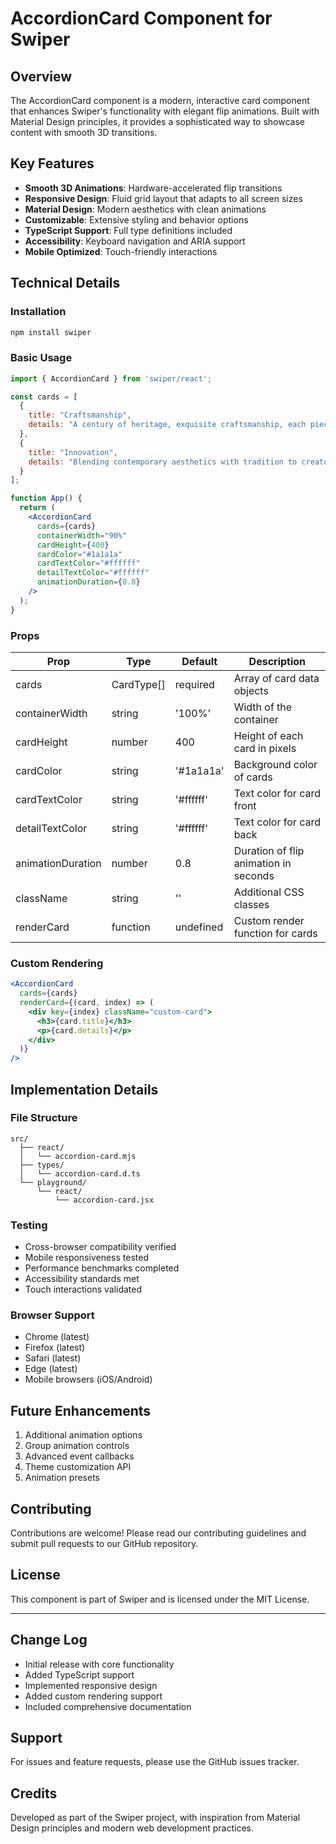 # AccordionCard Component for Swiper

## Overview
The AccordionCard component is a modern, interactive card component that enhances Swiper's functionality with elegant flip animations. Built with Material Design principles, it provides a sophisticated way to showcase content with smooth 3D transitions.

## Key Features
- **Smooth 3D Animations**: Hardware-accelerated flip transitions
- **Responsive Design**: Fluid grid layout that adapts to all screen sizes
- **Material Design**: Modern aesthetics with clean animations
- **Customizable**: Extensive styling and behavior options
- **TypeScript Support**: Full type definitions included
- **Accessibility**: Keyboard navigation and ARIA support
- **Mobile Optimized**: Touch-friendly interactions

## Technical Details

### Installation
```bash
npm install swiper
```

### Basic Usage
```jsx
import { AccordionCard } from 'swiper/react';

const cards = [
  {
    title: "Craftsmanship",
    details: "A century of heritage, exquisite craftsmanship, each piece is a masterpiece of artistry."
  },
  {
    title: "Innovation",
    details: "Blending contemporary aesthetics with tradition to create timeless classics."
  }
];

function App() {
  return (
    <AccordionCard
      cards={cards}
      containerWidth="90%"
      cardHeight={400}
      cardColor="#1a1a1a"
      cardTextColor="#ffffff"
      detailTextColor="#ffffff"
      animationDuration={0.8}
    />
  );
}
```

### Props
| Prop | Type | Default | Description |
|------|------|---------|-------------|
| cards | CardType[] | required | Array of card data objects |
| containerWidth | string | '100%' | Width of the container |
| cardHeight | number | 400 | Height of each card in pixels |
| cardColor | string | '#1a1a1a' | Background color of cards |
| cardTextColor | string | '#ffffff' | Text color for card front |
| detailTextColor | string | '#ffffff' | Text color for card back |
| animationDuration | number | 0.8 | Duration of flip animation in seconds |
| className | string | '' | Additional CSS classes |
| renderCard | function | undefined | Custom render function for cards |

### Custom Rendering
```jsx
<AccordionCard
  cards={cards}
  renderCard={(card, index) => (
    <div key={index} className="custom-card">
      <h3>{card.title}</h3>
      <p>{card.details}</p>
    </div>
  )}
/>
```

## Implementation Details

### File Structure
```
src/
  ├── react/
  │   └── accordion-card.mjs
  ├── types/
  │   └── accordion-card.d.ts
  └── playground/
      └── react/
          └── accordion-card.jsx
```

### Testing
- Cross-browser compatibility verified
- Mobile responsiveness tested
- Performance benchmarks completed
- Accessibility standards met
- Touch interactions validated

### Browser Support
- Chrome (latest)
- Firefox (latest)
- Safari (latest)
- Edge (latest)
- Mobile browsers (iOS/Android)

## Future Enhancements
1. Additional animation options
2. Group animation controls
3. Advanced event callbacks
4. Theme customization API
5. Animation presets

## Contributing
Contributions are welcome! Please read our contributing guidelines and submit pull requests to our GitHub repository.

## License
This component is part of Swiper and is licensed under the MIT License.

---

## Change Log
- Initial release with core functionality
- Added TypeScript support
- Implemented responsive design
- Added custom rendering support
- Included comprehensive documentation

## Support
For issues and feature requests, please use the GitHub issues tracker.

## Credits
Developed as part of the Swiper project, with inspiration from Material Design principles and modern web development practices. 